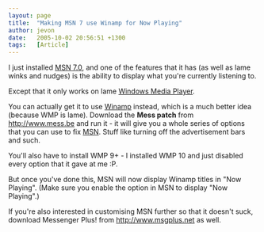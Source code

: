 ```yaml
---
layout: page
title:  "Making MSN 7 use Winamp for Now Playing"
author: jevon
date:   2005-10-02 20:56:51 +1300
tags:   [Article]
---
```


I just installed <a href="http://messenger.msn.com/Download/Default.aspx">MSN 7.0</a>, and one of the features that it has (as well as lame winks and nudges) is the ability to display what you're currently listening to.

Except that it only works on lame [Windows Media Player](windows-media-player.md).

You can actually get it to use [Winamp](Winamp.md) instead, which is a much better idea (because WMP is lame). Download the **Mess patch** from http://www.mess.be and run it - it will give you a whole series of options that you can use to fix [MSN](MSN.md). Stuff like turning off the advertisement bars and such.

You'll also have to install WMP 9+ - I installed WMP 10 and just disabled every option that it gave at me :P. 

But once you've done this, MSN will now display Winamp titles in "Now Playing". (Make sure you enable the option in MSN to display "Now Playing".)

If you're also interested in customising MSN further so that it doesn't suck, download Messenger Plus! from http://www.msgplus.net as well.
